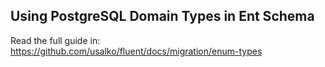 ## Using PostgreSQL Domain Types in Ent Schema

Read the full guide in: https://github.com/usalko/fluent/docs/migration/enum-types